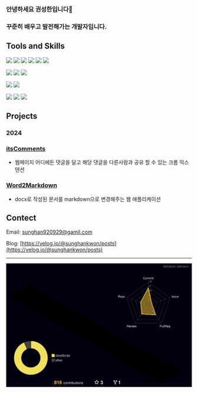 ### 안녕하세요 권성한입니다👋
### 꾸준히 배우고 발전해가는 개발자입니다.

## Tools and Skills

![](https://img.shields.io/badge/javascript-F7DF1E?style=flat-square&logo=javascript&logoColor=black)
![](https://img.shields.io/badge/React-61DAFB?style=flat-square&logo=React&logoColor=black)
![](https://img.shields.io/badge/redux-%23593d88.svg?style=flat-square&logo=redux&logoColor=white)
![](https://img.shields.io/badge/zustand-%2320232a.svg?style=flat-square&logo=react&logoColor=white)
![](https://img.shields.io/badge/vite-%23646CFF.svg?style=flat-square&logo=vite&logoColor=white)
![](https://img.shields.io/badge/tailwindCSS-06B6D4?style=flat-square&logo=tailwindCSS&logoColor=white)

![](https://img.shields.io/badge/node.js-339933?style=flat-square&logo=Node.js&logoColor=white)
![](https://img.shields.io/badge/express-000000?style=flat-square&logo=express&logoColor=white)
![](https://img.shields.io/badge/MongoDB%20&%20Mongoose-%234ea94b.svg?style=flat-square&logo=mongodb&logoColor=white)

![](https://img.shields.io/badge/netlify-%23000000.svg?style=flat-square&logo=netlify&logoColor=#00C7B7)
![](https://img.shields.io/badge/amazonaws-232F3E?style=flat-square&logo=amazonaws&logoColor=white)

![](https://img.shields.io/badge/react%20dom%20testing-%2320232a.svg?style=flat-square&logo=react&logoColor=%2361DAFB)
![](https://img.shields.io/badge/Vitest-%23646CFF.svg?style=flat-square&logoColor=white)
![](https://img.shields.io/badge/-jest-%23C21325?style=flat-square&logo=jest&logoColor=white)

## Projects

### 2024

### [itsComments](https://github.com/itsComments/itsComments-Extension)
- 웹페이지 어디에든 댓글을 달고 해당 댓글을 다른사람과 공유 할 수 있는 크롬 익스텐션

### [Word2Markdown](https://github.com/sunghankwon/W2M)
- docx로 작성된 문서를 markdown으로 변경해주는 웹 애플리케이션

## Contect

Email: sunghan920929@gamil.com

Blog:  [https://velog.io/@sunghankwon/posts](https://velog.io/@sunghankwon/posts)

---

![](profile-3d-contrib/profile-night-rainbow.svg)
